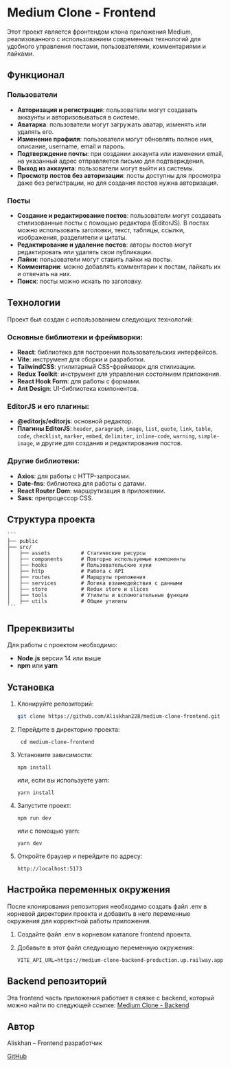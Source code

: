 # Medium Clone - Frontend

Этот проект является фронтендом клона приложения Medium, реализованного с использованием современных технологий для удобного управления постами, пользователями, комментариями и лайками.

## Функционал

### Пользователи
- **Авторизация и регистрация**: пользователи могут создавать аккаунты и авторизовываться в системе.
- **Аватарка**: пользователи могут загружать аватар, изменять или удалять его.
- **Изменение профиля**: пользователи могут обновлять полное имя, описание, username, email и пароль.
- **Подтверждение почты**: при создании аккаунта или изменении email, на указанный адрес отправляется письмо для подтверждения.
- **Выход из аккаунта**: пользователи могут выйти из системы.
- **Просмотр постов без авторизации**: посты доступны для просмотра даже без регистрации, но для создания постов нужна авторизация.

### Посты
- **Создание и редактирование постов**: пользователи могут создавать стилизованные посты с помощью редактора (EditorJS). В постах можно использовать заголовки, текст, таблицы, ссылки, изображения, разделители и цитаты.
- **Редактирование и удаление постов**: авторы постов могут редактировать или удалять свои публикации.
- **Лайки**: пользователи могут ставить лайки на посты.
- **Комментарии**: можно добавлять комментарии к постам, лайкать их и отвечать на них.
- **Поиск**: посты можно искать по заголовку.

## Технологии

Проект был создан с использованием следующих технологий:

### Основные библиотеки и фреймворки:
- **React**: библиотека для построения пользовательских интерфейсов.
- **Vite**: инструмент для сборки и разработки.
- **TailwindCSS**: утилитарный CSS-фреймворк для стилизации.
- **Redux Toolkit**: инструмент для управления состоянием приложения.
- **React Hook Form**: для работы с формами.
- **Ant Design**: UI-библиотека компонентов.

### EditorJS и его плагины:
- **@editorjs/editorjs**: основной редактор.
- **Плагины EditorJS**: `header`, `paragraph`, `image`, `list`, `quote`, `link`, `table`, `code`, `checklist`, `marker`, `embed`, `delimiter`, `inline-code`, `warning`, `simple-image`, и другие для создания и редактирования постов.

### Другие библиотеки:
- **Axios**: для работы с HTTP-запросами.
- **Date-fns**: библиотека для работы с датами.
- **React Router Dom**: маршрутизация в приложении.
- **Sass**: препроцессор CSS.

## Структура проекта

	```
	├── public
	├── src/
	│   ├── assets          # Статические ресурсы
	│   ├── components      # Повторно используемые компоненты
	│   ├── hooks           # Пользовательские хуки
	│   ├── http            # Работа с API
	│   ├── routes          # Маршруты приложения
	│   ├── services        # Логика взаимодействия с данными
	│   ├── store           # Redux store и slices
	│   ├── tools           # Утилиты и вспомогательные функции
	│   ├── utils           # Общие утилиты
	```

## Пререквизиты

Для работы с проектом необходимо:

- **Node.js** версии 14 или выше
- **npm** или **yarn**

## Установка

1. Клонируйте репозиторий:

   ```bash
   git clone https://github.com/Aliskhan228/medium-clone-frontend.git
   ```

2. Перейдите в директорию проекта:

   ```
    cd medium-clone-frontend
   ```

3. Установите зависимости:

   ```
   npm install
   ```

   или, если вы используете yarn:

   ```
   yarn install
   ```

4. Запустите проект:

   ```
   npm run dev
   ```

   или с помощью yarn:

   ```
   yarn dev
   ```

5. Откройте браузер и перейдите по адресу:

   ```
   http://localhost:5173
   ```

## Настройка переменных окружения

После клонирования репозитория необходимо создать файл .env в корневой директории проекта и добавить в него переменные окружения для корректной работы приложения.

1. Создайте файл .env в корневом каталоге frontend проекта.

2. Добавьте в этот файл следующую переменную окружения:

   ```
   VITE_API_URL=https://medium-clone-backend-production.up.railway.app
   ```

## Backend репозиторий

Эта frontend часть приложения работает в связке с backend, который можно найти по следующей ссылке: [Medium Clone - Backend](https://github.com/Aliskhan228/medium-clone-backend.git)

## Автор

Aliskhan – Frontend разработчик

[GitHub](https://github.com/Aliskhan228)
